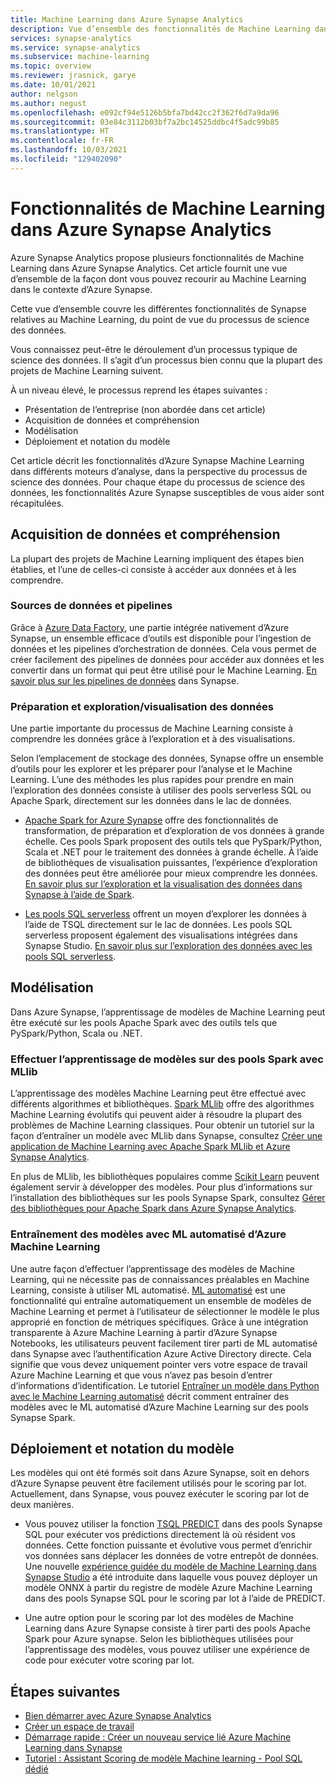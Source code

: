 ```yaml
---
title: Machine Learning dans Azure Synapse Analytics
description: Vue d’ensemble des fonctionnalités de Machine Learning dans Azure Synapse Analytics.
services: synapse-analytics
ms.service: synapse-analytics
ms.subservice: machine-learning
ms.topic: overview
ms.reviewer: jrasnick, garye
ms.date: 10/01/2021
author: nelgson
ms.author: negust
ms.openlocfilehash: e092cf94e5126b5bfa7bd42cc2f362f6d7a9da96
ms.sourcegitcommit: 03e84c3112b03bf7a2bc14525ddbc4f5adc99b85
ms.translationtype: HT
ms.contentlocale: fr-FR
ms.lasthandoff: 10/03/2021
ms.locfileid: "129402090"
---
```

# <a name="machine-learning-capabilities-in-azure-synapse-analytics"></a>Fonctionnalités de Machine Learning dans Azure Synapse Analytics

Azure Synapse Analytics propose plusieurs fonctionnalités de Machine Learning dans Azure Synapse Analytics. Cet article fournit une vue d’ensemble de la façon dont vous pouvez recourir au Machine Learning dans le contexte d’Azure Synapse.

Cette vue d’ensemble couvre les différentes fonctionnalités de Synapse relatives au Machine Learning, du point de vue du processus de science des données.

Vous connaissez peut-être le déroulement d’un processus typique de science des données. Il s’agit d’un processus bien connu que la plupart des projets de Machine Learning suivent.

À un niveau élevé, le processus reprend les étapes suivantes :
* Présentation de l’entreprise (non abordée dans cet article)
* Acquisition de données et compréhension
* Modélisation
* Déploiement et notation du modèle

Cet article décrit les fonctionnalités d’Azure Synapse Machine Learning dans différents moteurs d’analyse, dans la perspective du processus de science des données. Pour chaque étape du processus de science des données, les fonctionnalités Azure Synapse susceptibles de vous aider sont récapitulées.

## <a name="data-acquisition-and-understanding"></a>Acquisition de données et compréhension

La plupart des projets de Machine Learning impliquent des étapes bien établies, et l’une de celles-ci consiste à accéder aux données et à les comprendre.

### <a name="data-source-and-pipelines"></a>Sources de données et pipelines

Grâce à [Azure Data Factory](../../data-factory/introduction.md), une partie intégrée nativement d’Azure Synapse, un ensemble efficace d’outils est disponible pour l’ingestion de données et les pipelines d’orchestration de données. Cela vous permet de créer facilement des pipelines de données pour accéder aux données et les convertir dans un format qui peut être utilisé pour le Machine Learning. [En savoir plus sur les pipelines de données](../../data-factory/concepts-pipelines-activities.md?bc=%2fazure%2fsynapse-analytics%2fbreadcrumb%2ftoc.json&toc=%2fazure%2fsynapse-analytics%2ftoc.json) dans Synapse. 

### <a name="data-preparation-and-explorationvisualization"></a>Préparation et exploration/visualisation des données

Une partie importante du processus de Machine Learning consiste à comprendre les données grâce à l’exploration et à des visualisations.

Selon l’emplacement de stockage des données, Synapse offre un ensemble d’outils pour les explorer et les préparer pour l’analyse et le Machine Learning. L’une des méthodes les plus rapides pour prendre en main l’exploration des données consiste à utiliser des pools serverless SQL ou Apache Spark, directement sur les données dans le lac de données.

* [Apache Spark for Azure Synapse](../spark/apache-spark-overview.md) offre des fonctionnalités de transformation, de préparation et d’exploration de vos données à grande échelle. Ces pools Spark proposent des outils tels que PySpark/Python, Scala et .NET pour le traitement des données à grande échelle. À l’aide de bibliothèques de visualisation puissantes, l’expérience d’exploration des données peut être améliorée pour mieux comprendre les données. [En savoir plus sur l’exploration et la visualisation des données dans Synapse à l’aide de Spark](../get-started-analyze-spark.md).

* [Les pools SQL serverless](../sql/on-demand-workspace-overview.md) offrent un moyen d’explorer les données à l’aide de TSQL directement sur le lac de données. Les pools SQL serverless proposent également des visualisations intégrées dans Synapse Studio. [En savoir plus sur l’exploration des données avec les pools SQL serverless](../get-started-analyze-sql-on-demand.md).

## <a name="modeling"></a>Modélisation

Dans Azure Synapse, l’apprentissage de modèles de Machine Learning peut être exécuté sur les pools Apache Spark avec des outils tels que PySpark/Python, Scala ou .NET.

### <a name="train-models-on-spark-pools-with-mllib"></a>Effectuer l’apprentissage de modèles sur des pools Spark avec MLlib

L’apprentissage des modèles Machine Learning peut être effectué avec différents algorithmes et bibliothèques. [Spark MLlib](http://spark.apache.org/docs/latest/ml-guide.html) offre des algorithmes Machine Learning évolutifs qui peuvent aider à résoudre la plupart des problèmes de Machine Learning classiques. Pour obtenir un tutoriel sur la façon d’entraîner un modèle avec MLlib dans Synapse, consultez [Créer une application de Machine Learning avec Apache Spark MLlib et Azure Synapse Analytics](../spark/apache-spark-machine-learning-mllib-notebook.md).

En plus de MLlib, les bibliothèques populaires comme [Scikit Learn](https://scikit-learn.org/stable/) peuvent également servir à développer des modèles. Pour plus d’informations sur l’installation des bibliothèques sur les pools Synapse Spark, consultez [Gérer des bibliothèques pour Apache Spark dans Azure Synapse Analytics](../spark/apache-spark-azure-portal-add-libraries.md).

### <a name="train-models-with-azure-machine-learning-automated-ml"></a>Entraînement des modèles avec ML automatisé d’Azure Machine Learning

Une autre façon d’effectuer l’apprentissage des modèles de Machine Learning, qui ne nécessite pas de connaissances préalables en Machine Learning, consiste à utiliser ML automatisé. [ML automatisé](../../machine-learning/concept-automated-ml.md) est une fonctionnalité qui entraîne automatiquement un ensemble de modèles de Machine Learning et permet à l’utilisateur de sélectionner le modèle le plus approprié en fonction de métriques spécifiques. Grâce à une intégration transparente à Azure Machine Learning à partir d’Azure Synapse Notebooks, les utilisateurs peuvent facilement tirer parti de ML automatisé dans Synapse avec l’authentification Azure Active Directory directe.  Cela signifie que vous devez uniquement pointer vers votre espace de travail Azure Machine Learning et que vous n’avez pas besoin d’entrer d’informations d’identification. Le tutoriel [Entraîner un modèle dans Python avec le Machine Learning automatisé](../spark/apache-spark-azure-machine-learning-tutorial.md) décrit comment entraîner des modèles avec le ML automatisé d’Azure Machine Learning sur des pools Synapse Spark.

## <a name="model-deployment-and-scoring"></a>Déploiement et notation du modèle

Les modèles qui ont été formés soit dans Azure Synapse, soit en dehors d’Azure Synapse peuvent être facilement utilisés pour le scoring par lot. Actuellement, dans Synapse, vous pouvez exécuter le scoring par lot de deux manières.

* Vous pouvez utiliser la fonction [TSQL PREDICT](../sql-data-warehouse/sql-data-warehouse-predict.md) dans des pools Synapse SQL pour exécuter vos prédictions directement là où résident vos données. Cette fonction puissante et évolutive vous permet d’enrichir vos données sans déplacer les données de votre entrepôt de données. Une nouvelle [expérience guidée du modèle de Machine Learning dans Synapse Studio](./tutorial-sql-pool-model-scoring-wizard.md) a été introduite dans laquelle vous pouvez déployer un modèle ONNX à partir du registre de modèle Azure Machine Learning dans des pools Synapse SQL pour le scoring par lot à l’aide de PREDICT.

* Une autre option pour le scoring par lot des modèles de Machine Learning dans Azure Synapse consiste à tirer parti des pools Apache Spark pour Azure synapse. Selon les bibliothèques utilisées pour l’apprentissage des modèles, vous pouvez utiliser une expérience de code pour exécuter votre scoring par lot.

## <a name="next-steps"></a>Étapes suivantes

* [Bien démarrer avec Azure Synapse Analytics](../get-started.md)
* [Créer un espace de travail](../get-started-create-workspace.md)
* [Démarrage rapide : Créer un nouveau service lié Azure Machine Learning dans Synapse](quickstart-integrate-azure-machine-learning.md)
* [Tutoriel : Assistant Scoring de modèle Machine learning - Pool SQL dédié](tutorial-sql-pool-model-scoring-wizard.md)